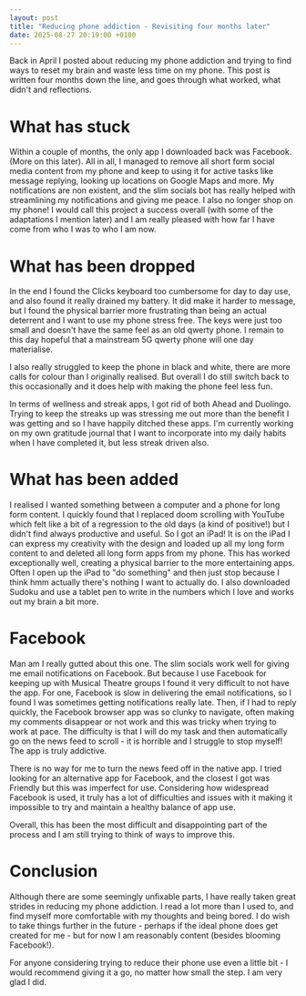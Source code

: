 ```yaml
---
layout: post
title: "Reducing phone addiction - Revisiting four months later"
date: 2025-08-27 20:19:00 +0100
---
```


Back in April I posted about reducing my phone addiction and trying to find ways to reset my brain and waste less time on my phone. This post is written four months down the line, and goes through what worked, what didn't and reflections.

What has stuck
================

Within a couple of months, the only app I downloaded back was Facebook. (More on this later). All in all, I managed to remove all short form social media content from my phone and keep to using it for active tasks like message replying, looking up locations on Google Maps and more. My notifications are non existent, and the slim socials bot has really helped with streamlining my notifications and giving me peace. I also no longer shop on my phone! I would call this project a success overall (with some of the adaptations I mention later) and I am really pleased with how far I have come from who I was to who I am now.

What has been dropped
================

In the end I found the Clicks keyboard too cumbersome for day to day use, and also found it really drained my battery. It did make it harder to message, but I found the physical barrier more frustrating than being an actual deterrent and I want to use my phone stress free. The keys were just too small and doesn't have the same feel as an old qwerty phone. I remain to this day hopeful that a mainstream 5G qwerty phone will one day materialise.

I also really struggled to keep the phone in black and white, there are more calls for colour than I originally realised. But overall I do still switch back to this occasionally and it does help with making the phone feel less fun.

In terms of wellness and streak apps, I got rid of both Ahead and Duolingo. Trying to keep the streaks up was stressing me out more than the benefit I was getting and so I have happily ditched these apps. I'm currently working on my own gratitude journal that I want to incorporate into my daily habits when I have completed it, but less streak driven also.

What has been added
================

I realised I wanted something between a computer and a phone for long form content. I quickly found that I replaced doom scrolling with YouTube which felt like a bit of a regression to the old days (a kind of positive!) but I didn't find always productive and useful. So I got an iPad! It is on the iPad I can express my creativity with the design and loaded up all my long form content to and deleted all long form apps from my phone. This has worked exceptionally well, creating a physical barrier to the more entertaining apps. Often I open up the iPad to "do something" and then just stop because I think hmm actually there's nothing I want to actually do. I also downloaded Sudoku and use a tablet pen to write in the numbers which I love and works out my brain a bit more.

Facebook
================

Man am I really gutted about this one. The slim socials work well for giving me email notifications on Facebook. But because I use Facebook for keeping up with Musical Theatre groups I found it very difficult to not have the app. For one, Facebook is slow in delivering the email notifications, so I found I was sometimes getting notifications really late. Then, if I had to reply quickly, the Facebook browser app was so clunky to navigate, often making my comments disappear or not work and this was tricky when trying to work at pace. The difficulty is that I will do my task and then automatically go on the news feed to scroll - it is horrible and I struggle to stop myself! The app is truly addictive.

There is no way for me to turn the news feed off in the native app. I tried looking for an alternative app for Facebook, and the closest I got was Friendly but this was imperfect for use. Considering how widespread Facebook is used, it truly has a lot of difficulties and issues with it making it impossible to try and maintain a healthy balance of app use.

Overall, this has been the most difficult and disappointing part of the process and I am still trying to think of ways to improve this.

Conclusion
================
Although there are some seemingly unfixable parts, I have really taken great strides in reducing my phone addiction. I read a lot more than I used to, and find myself more comfortable with my thoughts and being bored. I do wish to take things further in the future - perhaps if the ideal phone does get created for me - but for now I am reasonably content (besides blooming Facebook!).

For anyone considering trying to reduce their phone use even a little bit - I would recommend giving it a go, no matter how small the step. I am very glad I did.